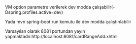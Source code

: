 VM option parametre verilerek dev modda çalışabilir(-Dspring.profiles.active=dev)

Yada mvn spring-boot:run komutu ile dev modda çalıştırılabilir

Varsayılan olarak 8081 portundan yayın yapmaktadır:http://localhost:8081/cardRangeAdd.xhtml
